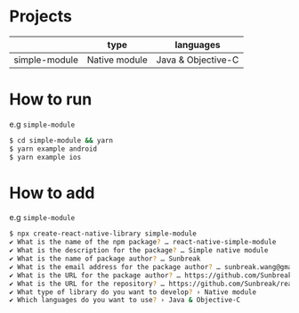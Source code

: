 # Projects

|               | type          | languages          |
|---------------|---------------|--------------------|
| simple-module | Native module | Java & Objective-C |

# How to run

e.g `simple-module`

```sh
$ cd simple-module && yarn
$ yarn example android
$ yarn example ios
```

# How to add

e.g `simple-module`

```sh
$ npx create-react-native-library simple-module
✔ What is the name of the npm package? … react-native-simple-module
✔ What is the description for the package? … Simple native module
✔ What is the name of package author? … Sunbreak
✔ What is the email address for the package author? … sunbreak.wang@gmail.com
✔ What is the URL for the package author? … https://github.com/Sunbreak
✔ What is the URL for the repository? … https://github.com/Sunbreak/react-native-simple-module
✔ What type of library do you want to develop? › Native module
✔ Which languages do you want to use? › Java & Objective-C
```